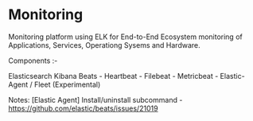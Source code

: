 # Monitoring

Monitoring platform using ELK for End-to-End Ecosystem monitoring of Applications, Services, Operationg Sysems and Hardware.

Components :-

Elasticsearch
Kibana
Beats 
	- Heartbeat
	- Filebeat
	- Metricbeat
	- Elastic-Agent / Fleet (Experimental)

Notes:
[Elastic Agent] Install/uninstall subcommand  - https://github.com/elastic/beats/issues/21019